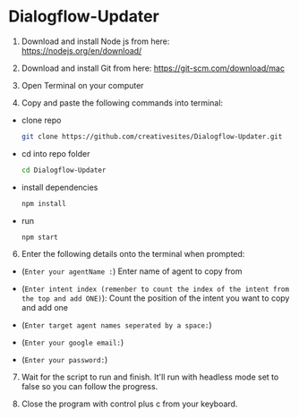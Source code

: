 # Dialogflow-Updater

1. Download and install Node js from here: https://nodejs.org/en/download/

3. Download and install Git from here: https://git-scm.com/download/mac

4. Open Terminal on your computer

5. Copy and paste the following commands into terminal:

* clone repo
  ```sh
  git clone https://github.com/creativesites/Dialogflow-Updater.git
  ```

* cd into repo folder
  ```sh
  cd Dialogflow-Updater
  ```


* install dependencies
  ```sh
  npm install
  ```

* run 
  ```sh
  npm start
  ```


6. Enter the following details onto the terminal when prompted:

- (`Enter your agentName :`)    Enter name of agent to copy from


- (`Enter intent index (remenber to count the index of the intent from the top and add ONE)`):   Count the position of the intent you want to copy and add one

- (`Enter target agent names seperated by a space:`)

- (`Enter your google email:`)

- (`Enter your password:`)


7. Wait for the script to run and finish. It'll run with headless mode set to false so you can follow the progress.

8. Close the program with control plus c from your keyboard. 


